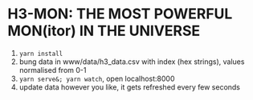 # H3-MON: THE MOST POWERFUL MON(itor) IN THE UNIVERSE

1. `yarn install`
2. bung data in www/data/h3_data.csv with index (hex strings), values normalised from 0-1
3. `yarn serve&; yarn watch`, open localhost:8000
4. update data however you like, it gets refreshed every few seconds
